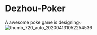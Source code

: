 # Dezhou-Poker
A awesome poke game is designing~
![thumb_720_auto_202004131052254536](https://user-images.githubusercontent.com/57187945/195997126-2b0a68d9-0d24-42f8-8723-27a35a9c8f3e.jpg)

